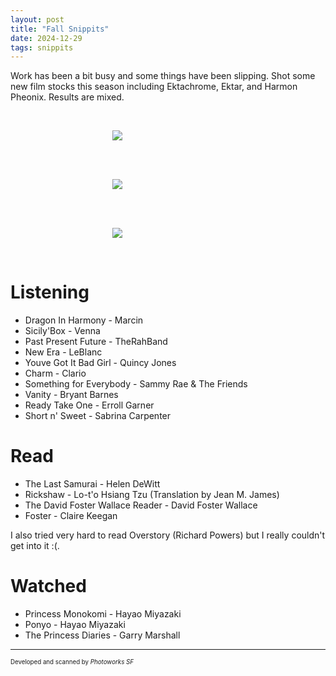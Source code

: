```yaml
---
layout: post
title: "Fall Snippits"
date: 2024-12-29
tags: snippits
---
```


Work has been a bit busy and some things have been slipping. Shot some new film stocks this season including Ektachrome, Ektar, and Harmon Pheonix. Results are mixed.

<br>
<p align="center">
<img style="max-width: 1024px; margin: 0 0 0 -162px;" src="https://storage.googleapis.com/fkwang_blog_image_hosting/2024_12_29_fall_snippets/img1.jpg">
</p>
<br>

<br>
<p align="center">
<img style="max-width: 1024px; margin: 0 0 0 -162px;" src="https://storage.googleapis.com/fkwang_blog_image_hosting/2024_12_29_fall_snippets/img2.jpg">
</p>
<br>

<br>
<p align="center">
<img style="max-width: 1024px; margin: 0 0 0 -162px;" src="https://storage.googleapis.com/fkwang_blog_image_hosting/2024_12_29_fall_snippets/img3.jpg">
</p>
<br>

# Listening

- Dragon In Harmony - Marcin
- Sicily'Box - Venna
- Past Present Future - TheRahBand
- New Era - LeBlanc
- Youve Got It Bad Girl - Quincy Jones
- Charm - Clario
- Something for Everybody - Sammy Rae & The Friends
- Vanity - Bryant Barnes
- Ready Take One - Erroll Garner
- Short n' Sweet - Sabrina Carpenter

# Read

- The Last Samurai - Helen DeWitt
- Rickshaw - Lo-t'o Hsiang Tzu (Translation by Jean M. James)
- The David Foster Wallace Reader - David Foster Wallace
- Foster - Claire Keegan

I also tried very hard to read Overstory (Richard Powers) but I really couldn't get into it :(.

# Watched

- Princess Monokomi - Hayao Miyazaki
- Ponyo - Hayao Miyazaki
- The Princess Diaries - Garry Marshall

---

<sub><sup>Developed and scanned by *Photoworks SF*</sup></sub>

